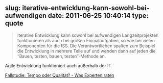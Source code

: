 slug: iterative-entwicklung-kann-sowohl-bei-aufwendigen
date: 2011-06-25 10:40:14
type: quote
---

> Iterative Entwicklung kann sowohl bei aufwendigen Langzeitprojekten funktionieren als auch bei großen Einmalaufgaben, so wie bei vielen Komponenten für die ISS. Die Verantwortlichen spalten zum Beispiel die Entwicklung in mehrere Teile auf und wenden dann auf jeden die “Bauen, testen, bauen, testen”-Methode an.

Agile Entwicklung funktioniert auch außerhalb der IT.

 [Fallstudie: Tempo oder Qualität? - Was Experten raten](http://www.harvardbusinessmanager.de/heft/artikel/a-762747.html)
